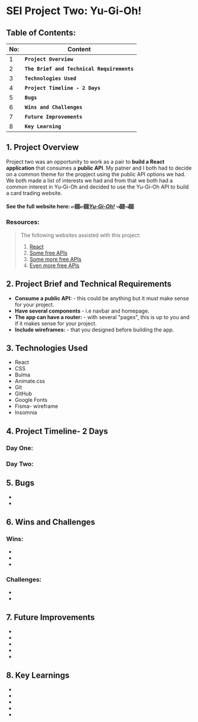 # SEI Project Two: Yu-Gi-Oh!

## Table of Contents:

|  **No:**     | **Content** |
| -------- | ------- |
|    1    | **`Project Overview`**|
|    2     | **`The Brief and Technical Requirements`**|
|    3    | **`Technologies Used`**|
|    4     | **`Project Timeline - 2 Days`**|
|    5     | **`Bugs`**|
|    6     | **`Wins and Challenges`**|
|    7     | **`Future Improvements`**|
|    8     | **`Key Learning`**|

 ## 1. Project Overview
Project two was an opportunity to work as a pair to **build a React application** that consumes a **public API**. My patner and I both had to decide on a common theme for the propject using the public API options we had. We both made a list of interests we had and from that we both had a common interest in Yu-Gi-Oh and decided to use the Yu-Gi-Oh API to build a card trading website.

#### See the full website here: 👉🏽👉🏽[*Yu-Gi-Oh!*](https://isaac-kumar-yugioh.netlify.app/) 👈🏽👈🏽

### Resources:
> The following websites assisted with this project:
> 1. [React](https://reactjs.org/)
> 2. [Some free APIs](https://apilist.fun/)
> 3. [Some more free APIs](https://github.com/public-apis/public-apis)
> 4. [Even more free APIs](https://dev.to/camerenisonfire/10-intriguing-public-rest-apis-for-your-next-project-2gbd)

## 2. Project Brief and Technical Requirements

- **Consume a public API:** - this could be anything but it must make sense for your project.
- **Have several components** - i.e navbar and homepage.
- **The app can have a router:** - with several "pages", this is up to you and if it makes sense for your project.
- **Include wireframes:** - that you designed before building the app.

## 3. Technologies Used

- React
- CSS
- Bulma 
- Animate.css
- Git
- GitHub
- Google Fonts
- Fisma- wireframe
- Insomnia



## 4. Project Timeline- 2 Days

### Day One:


### Day Two:




## 5. Bugs

- 
- 

## 6. Wins and Challenges

### Wins:
- 
- 
- 

### Challenges:
- 
- 

## 7. Future Improvements

- 
- 
- 
- 
- 


## 8. Key Learnings

- 
- 
- 
- 
- 



